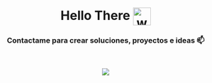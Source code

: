 <div align="center">
<!--<h1 > Hello There 👋 </h1> default -->
<h1>
  Hello There 
  <img 
    src="https://i.pinimg.com/originals/72/f5/d8/72f5d83a6fcb756a1d0a5d296eeca0d5.gif" 
    alt="wave gif" 
    style="width: 40px; height: 40px; vertical-align: middle;" 
  />
</h1>


 [](https://profile-counter.glitch.me/{jmanueltorress}/count.svg)



<h3 align="center"> Contactame para crear soluciones, proyectos e ideas 📫 </h3>
<br />
<p align="center">
<a href="https://www.linkedin.com/in/juanmanuel-ts/"><img src="https://img.shields.io/badge/linkedin-%230077B5.svg?&style=for-the-badge&logo=linkedin&logoColor=white"/></a>
 <!---
<a href="#"><img src="https://img.shields.io/badge/instagram-%23E4405F.svg?&style=for-the-badge&logo=instagram&logoColor=white"/></a>
--->

</p>

<!---
/Readme.md
--->



